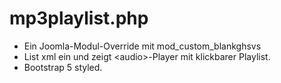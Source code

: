 # mp3playlist.php
- Ein Joomla-Modul-Override mit mod_custom_blankghsvs
- List xml ein und zeigt &lt;audio>-Player mit klickbarer Playlist.
- Bootstrap 5 styled.

